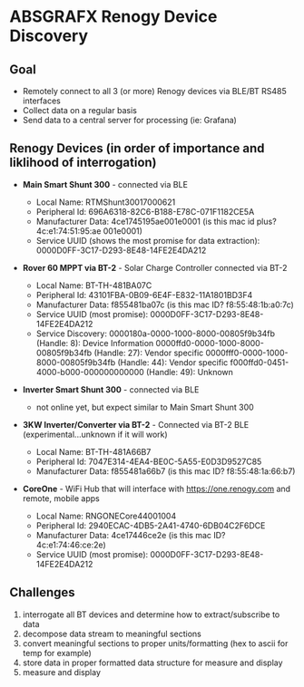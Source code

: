 # ABSGRAFX Renogy Device Discovery 
## Goal
- Remotely connect to all 3 (or more) Renogy devices via BLE/BT RS485 interfaces 
- Collect data on a regular basis 
- Send data to a central server for processing (ie: Grafana)

## Renogy Devices (in order of importance and liklihood of interrogation)

- **Main Smart Shunt 300** - connected via BLE 
    - Local Name: RTMShunt30017000621
    - Peripheral Id: 696A6318-82C6-B188-E78C-071F1182CE5A
    - Manufacturer Data: 4ce1745195ae001e0001 (is this mac id plus? 4c:e1:74:51:95:ae 001e0001)
    - Service UUID (shows the most promise for data extraction): 0000D0FF-3C17-D293-8E48-14FE2E4DA212

- **Rover 60 MPPT via BT-2** - Solar Charge Controller connected via BT-2 
    - Local Name: BT-TH-481BA07C    
    - Peripheral Id: 43101FBA-0B09-6E4F-E832-11A1801BD3F4
    - Manufacturer Data: f855481ba07c (is this mac ID? f8:55:48:1b:a0:7c)
    - Service UUID (most promise): 0000D0FF-3C17-D293-8E48-14FE2E4DA212
    - Service Discovery: 
        0000180a-0000-1000-8000-00805f9b34fb (Handle: 8): Device Information
        0000ffd0-0000-1000-8000-00805f9b34fb (Handle: 27): Vendor specific
        0000fff0-0000-1000-8000-00805f9b34fb (Handle: 44): Vendor specific
        f000ffd0-0451-4000-b000-000000000000 (Handle: 49): Unknown

- **Inverter Smart Shunt 300** - connected via BLE 
    - not online yet, but expect similar to Main Smart Shunt 300

- **3KW Inverter/Converter via BT-2** - Connected via BT-2 BLE (experimental...unknown if it will work)
    - Local Name: BT-TH-481A66B7    
    - Peripheral Id: 7047E314-4EA4-BE0C-5A55-E0D3D9527C85
    - Manufacturer Data: f855481a66b7 (is this mac ID? f8:55:48:1a:66:b7)

- **CoreOne** - WiFi Hub that will interface with https://one.renogy.com and remote, mobile apps 
    - Local Name: RNGONECore44001004
    - Peripheral Id: 2940ECAC-4DB5-2A41-4740-6DB04C2F6DCE
    - Manufacturer Data: 4ce17446ce2e (is this mac ID? 4c:e1:74:46:ce:2e)
    - Service UUID (most promise): 0000D0FF-3C17-D293-8E48-14FE2E4DA212

## Challenges 
1. interrogate all BT devices and determine how to extract/subscribe to data 
2. decompose data stream to meaningful sections 
3. convert meaningful sections to proper units/formatting (hex to ascii for temp for example)
4. store data in proper formatted data structure for measure and display 
5. measure and display 

